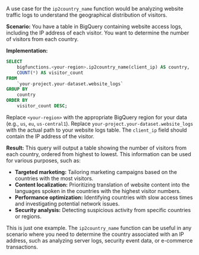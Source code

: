 A use case for the `ip2country_name` function would be analyzing website traffic logs to understand the geographical distribution of visitors.

**Scenario:** You have a table in BigQuery containing website access logs, including the IP address of each visitor. You want to determine the number of visitors from each country.

**Implementation:**

```sql
SELECT
    bigfunctions.<your-region>.ip2country_name(client_ip) AS country,
    COUNT(*) AS visitor_count
FROM
    `your-project.your-dataset.website_logs`
GROUP BY
    country
ORDER BY
    visitor_count DESC;
```

Replace `<your-region>` with the appropriate BigQuery region for your data (e.g., `us`, `eu`, `us-central1`).  Replace  `your-project.your-dataset.website_logs` with the actual path to your website logs table.  The `client_ip` field should contain the IP address of the visitor.

**Result:** This query will output a table showing the number of visitors from each country, ordered from highest to lowest.  This information can be used for various purposes, such as:

* **Targeted marketing:**  Tailoring marketing campaigns based on the countries with the most visitors.
* **Content localization:**  Prioritizing translation of website content into the languages spoken in the countries with the highest visitor numbers.
* **Performance optimization:**  Identifying countries with slow access times and investigating potential network issues.
* **Security analysis:**  Detecting suspicious activity from specific countries or regions.


This is just one example.  The `ip2country_name` function can be useful in any scenario where you need to determine the country associated with an IP address, such as analyzing server logs, security event data, or e-commerce transactions.
